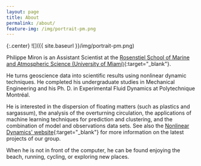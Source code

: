 ```yaml
---
layout: page
title: About
permalink: /about/
feature-img: /img/portrait-pm.png
---
```

{:.center}
![]({{ site.baseurl }}/img/portrait-pm.png)

Philippe Miron is an Assistant Scientist at the [Rosenstiel School of Marine and Atmospheric Science (University of Miami)](https://www.rsmas.miami.edu/){:target="_blank"}.

He turns geoscience data into scientific results using nonlinear dynamic techniques. He completed his undergraduate studies in Mechanical Engineering and his Ph. D. in Experimental Fluid Dynamics at Polytechnique Montréal.

He is interested in the dispersion of floating matters (such as plastics and sargassum), the analysis of the overturning circulation, the applications of machine learning techniques for prediction and clustering, and the combination of model and observations data sets. See also the [Nonlinear Dynamics' website](https://nonlinear.rsmas.miami.edu/){:target="_blank"} for more information on the latest projects of our group.

When he is not in front of the computer, he can be found enjoying the beach, running, cycling, or exploring new places.
